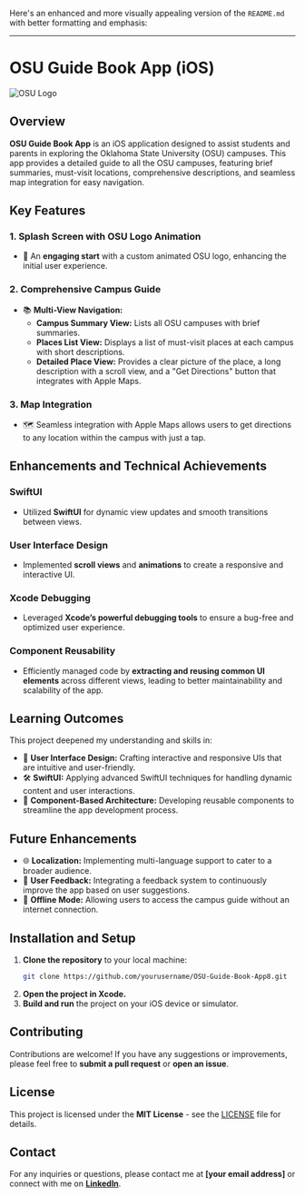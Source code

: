 Here's an enhanced and more visually appealing version of the `README.md` with better formatting and emphasis:

---

# **OSU Guide Book App (iOS)**

![OSU Logo](osu_logo.svg)

## **Overview**

**OSU Guide Book App** is an iOS application designed to assist students and parents in exploring the Oklahoma State University (OSU) campuses. This app provides a detailed guide to all the OSU campuses, featuring brief summaries, must-visit locations, comprehensive descriptions, and seamless map integration for easy navigation.

## **Key Features**

### **1. Splash Screen with OSU Logo Animation**
- 🚀 An **engaging start** with a custom animated OSU logo, enhancing the initial user experience.

### **2. Comprehensive Campus Guide**
- 📚 **Multi-View Navigation:**
  - **Campus Summary View:** Lists all OSU campuses with brief summaries.
  - **Places List View:** Displays a list of must-visit places at each campus with short descriptions.
  - **Detailed Place View:** Provides a clear picture of the place, a long description with a scroll view, and a "Get Directions" button that integrates with Apple Maps.

### **3. Map Integration**
- 🗺️ Seamless integration with Apple Maps allows users to get directions to any location within the campus with just a tap.

## **Enhancements and Technical Achievements**

### **SwiftUI**
- Utilized **SwiftUI** for dynamic view updates and smooth transitions between views.

### **User Interface Design**
- Implemented **scroll views** and **animations** to create a responsive and interactive UI.

### **Xcode Debugging**
- Leveraged **Xcode’s powerful debugging tools** to ensure a bug-free and optimized user experience.

### **Component Reusability**
- Efficiently managed code by **extracting and reusing common UI elements** across different views, leading to better maintainability and scalability of the app.

## **Learning Outcomes**

This project deepened my understanding and skills in:
- 🎨 **User Interface Design:** Crafting interactive and responsive UIs that are intuitive and user-friendly.
- 🛠️ **SwiftUI:** Applying advanced SwiftUI techniques for handling dynamic content and user interactions.
- 🔄 **Component-Based Architecture:** Developing reusable components to streamline the app development process.

## **Future Enhancements**

- 🌐 **Localization:** Implementing multi-language support to cater to a broader audience.
- 💬 **User Feedback:** Integrating a feedback system to continuously improve the app based on user suggestions.
- 📶 **Offline Mode:** Allowing users to access the campus guide without an internet connection.

## **Installation and Setup**

1. **Clone the repository** to your local machine:
    ```bash
    git clone https://github.com/yourusername/OSU-Guide-Book-App8.git
    ```
2. **Open the project in Xcode.**
3. **Build and run** the project on your iOS device or simulator.

## **Contributing**

Contributions are welcome! If you have any suggestions or improvements, please feel free to **submit a pull request** or **open an issue**.

## **License**

This project is licensed under the **MIT License** - see the [LICENSE](LICENSE) file for details.

## **Contact**

For any inquiries or questions, please contact me at **[your email address]** or connect with me on **[LinkedIn](https://www.linkedin.com/in/yourprofile)**.

